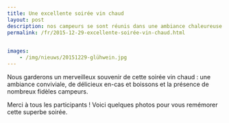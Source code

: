 ```yaml
---
title: Une excellente soirée vin chaud
layout: post
description: nos campeurs se sont réunis dans une ambiance chaleureuse
permalink: /fr/2015-12-29-excellente-soirée-vin-chaud.html

    
images: 
    - /img/nieuws/20151229-glühwein.jpg
---
```


Nous garderons un merveilleux souvenir de cette soirée vin chaud : une ambiance conviviale, de délicieux en-cas et boissons et la présence de nombreux fidèles campeurs.

Merci à tous les participants ! Voici quelques photos pour vous remémorer cette superbe soirée.



